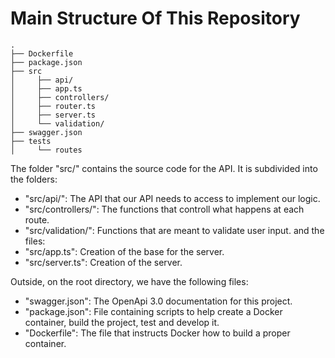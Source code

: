 # Main Structure Of This Repository

```
.
├── Dockerfile
├── package.json
├── src
│	  ├── api/
│	  ├── app.ts
│	  ├── controllers/
│	  ├── router.ts
│	  ├── server.ts
│	  └── validation/
├── swagger.json
├── tests
│	  └── routes
```

The folder "src/" contains the source code for the API. It is subdivided
into the folders:
* "src/api/": The API that our API needs to access to implement our logic.
* "src/controllers/": The functions that controll what happens at each route.
* "src/validation/": Functions that are meant to validate user input.
and the files:
* "src/app.ts": Creation of the base for the server.
* "src/server.ts": Creation of the server.

Outside, on the root directory, we have the following files:
* "swagger.json": The OpenApi 3.0 documentation for this project.
* "package.json": File containing scripts to help create a Docker container, build the project, test and develop it.
* "Dockerfile": The file that instructs Docker how to build a proper container.
